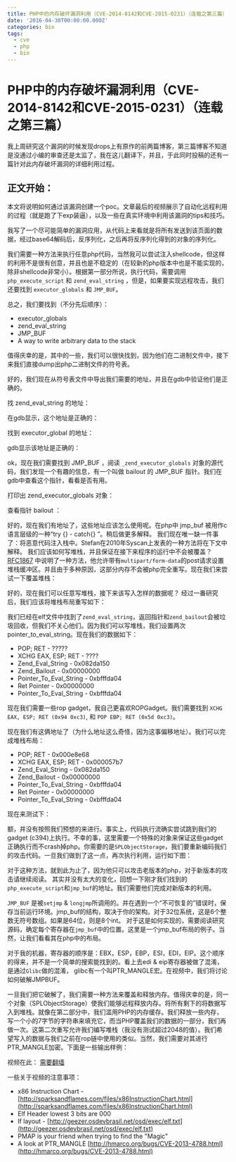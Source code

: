 ```yaml
---
title: PHP中的内存破坏漏洞利用（CVE-2014-8142和CVE-2015-0231）（连载之第三篇）
date: '2016-04-30T00:00:00.000Z'
categories: bin
tags:
  - cve
  - php
  - bin
---
```


# PHP中的内存破坏漏洞利用（CVE-2014-8142和CVE-2015-0231）（连载之第三篇）

我上周研究这个漏洞的时候发现drops上有原作的前两篇博客，第三篇博客不知道是没通过小编的审查还是太监了，我在这儿翻译下，并且，于此同时投稿的还有一篇针对此内存破坏漏洞的详细利用过程。

## 正文开始：

本文将说明如何通过该漏洞创建一个poc。文章最后的视频展示了自动化远程利用的过程（就是跑了下exp装逼），以及一些在真实环境中利用该漏洞的tips和技巧。

我写了一个尽可能简单的漏洞应用，从代码上来看就是将所有发送到该页面的数据，经过base64解码后，反序列化，之后再将反序列化得到的对象的序列化。

我们需要一种方法来执行任意php代码，当然我可以尝试注入shellcode，但这样的利用不是很有创意，并且也是不稳定的（在较新的php版本中也是不能实现的，除非shellcode非常小）。根据第一部分所说，执行代码，需要调用 `php_execute_script` 和 `zend_eval_string` ，但是，如果要实现远程攻击，我们还要找到 `executor_globals` 和 `JMP_BUF`。

总之，我们要找到（不分先后顺序）：

* executor\_globals
* zend\_eval\_string
* JMP\_BUF
* A way to write arbitrary data to the stack

值得庆幸的是，其中的一些，我们可以很快找到，因为他们在二进制文件中，接下来我们直接dump出php二进制文件的符号表。

好的，我们现在从符号表文件中导出我们需要的地址，并且在gdb中验证他们是正确的。

找 zend\_eval\_string 的地址：

在gdb显示，这个地址是正确的：

找到 executor\_global 的地址：

gdb显示该地址是正确的：

ok，现在我们需要找到 JMP\_BUF ，阅读 `_zend_executor_globals` 对象的源代码，我们发现一个有趣的信息，有一个叫做 bailout 的 JMP\_BUF 指针。我们在gdb中查看这个指针，看看是否有用。

打印出 zend\_executor\_globals 对象：

查看指针 bailout ：

好的，现在我们有地址了，这些地址应该怎么使用呢。在php中 jmp\_buf 被用作c语言层级的一种“try {} - catch{} ”。稍后做更多解释。 我们现在唯一缺一件事了：将恶意代码注入栈中。Stefan在2010年Syscan上发表的一种方法将在下文中解释。 我们应该如何写堆栈，并且保证在接下来程序的运行中不会被覆盖？ [RFC1867](https://www.ietf.org/rfc/rfc1867.txt) 中说明了一种方法，他允许带有`multipart/form-data`的post请求设置堆栈缓冲区。并且由于多种原因，这部分内存不会被php完全重写。现在我们来尝试一下覆盖堆栈： 

好的，现在我们可以任意写堆栈，接下来该写入怎样的数据呢？ 经过一番研究后，我们应该将堆栈布局重写如下：

我们已经在elf文件中找到了`zend_eval_string`，返回指针和`zend_bailout`会被垃圾回收，但我们不关心他们。因为我们可以写堆栈，我们设置两次 pointer\_to\_eval\_string。现在我们的数据如下：

* POP; RET - ?????
* XCHG EAX, ESP; RET - ????
* Zend\_Eval\_String - 0x082da150
* Zend\_Bailout - 0x00000000
* Pointer\_To\_Eval\_String - 0xbfffda04
* Ret Pointer - 0x00000000
* Pointer\_To\_Eval\_String - 0xbfffda04

现在我们需要一些rop gadget，我自己更喜欢ROPGadget。我们需要找到 `XCHG EAX, ESP; RET (0x94 0xc3)`, 和 `POP EBP; RET (0x5d 0xc3)`。

现在我们有这俩地址了（为什么地址这么奇怪，因为这事偏移地址）。我们可以完成堆栈布局：

* POP; RET - 0x000e8e68
* XCHG EAX, ESP; RET - 0x000057b7
* Zend\_Eval\_String - 0x082da150
* Zend\_Bailout - 0x00000000
* Pointer\_To\_Eval\_String - 0xbfffda04
* Ret Pointer - 0x00000000
* Pointer\_To\_Eval\_String - 0xbfffda04

现在来测试下：

额，并没有按照我们预想的来进行。事实上，代码执行流确实尝试跳到我们的gadget \(c394\)上执行。不幸的事，这里需要一个特殊的对象来保证这些gadget正确执行而不crash掉php。你需要的是`SPLObjectStorage`，我们要重新编码我们的攻击代码。一旦我们做到了这一点，再次执行利用，运行如下图：

对于这种方法，就到此为止了，因为他只可以攻击老版本的php，对于新版本的攻击请继续阅读。 其实并没有太大的变化，回想一下刚才我们找到的`php_execute_script`和`jmp_buf`的地址。我们需要他们完成对新版本的利用。

`JMP_BUF` 是被`setjmp` & `longjmp`所调用的。并在遇到一个“不可恢复的”错误时，保存当前运行环境。jmp\_buf的结构，取决于你的架构。对于32位系统，这是6个整数无符号数组。如果是64位，则是8个int。 对于这是如何实现的，需要阅读研究源码，确定每个寄存器在`jmp_buf`中的位置。这里是一个jmp\_buf布局的例子。当然，让我们看看其在php中的布局。 

对于我的机器，寄存器的顺序是：EBX，ESP，EBP，ESI，EDI，EIP。这个顺序的得来，并不是一个简单的搜索能找到的。看上去edi & eip寄存器被做了混淆，是通过`Glibc`做的混淆， glibc有一个叫PTR\_MANGLE宏。在视频中，我们将讨论如何破解JMPBUF。

一旦我们把它破解了，我们需要一种方法来覆盖和释放内存。值得庆幸的是，同一个对象（SPLObjectStorage）使我们能够远程释放内存。将所有剩下的将数据写入到堆栈。就像在第二部分中，我们滥用PHP的内存缓存。我们释放一些内存，写一个小的7字节的字符串来填充它，而当PHP覆盖我们的数据的一部分，我们再做一次。这第二次重写允许我们编写堆栈（我没有测试超过2048的值）。我们希望写入的数据与我们之前在rop链中使用的类似。当然，我们需要对其进行PTR\_MANGLE加密。下面是一些输出样例： 

视频在此： [需要翻墙](https://youtu.be/EidBm7-zgSM)

一些关于视频的注意事项：

* x86 Instruction Chart - [http://sparksandflames.com/files/x86InstructionChart.html](http://sparksandflames.com/files/x86InstructionChart.html)
* Elf Header lowest 3 bits are 000
* lf layout - [http://geezer.osdevbrasil.net/osd/exec/elf.txt](http://geezer.osdevbrasil.net/osd/exec/elf.txt)
* PMAP is your friend when trying to find the "Magic"
* A look at PTR\_MANGLE [http://hmarco.org/bugs/CVE-2013-4788.html](http://hmarco.org/bugs/CVE-2013-4788.html)

